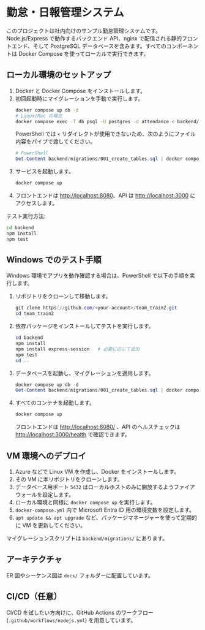 # 勤怠・日報管理システム

このプロジェクトは社内向けのサンプル勤怠管理システムです。Node.js/Express で動作するバックエンド API、nginx で配信される静的フロントエンド、そして PostgreSQL データベースを含みます。すべてのコンポーネントは Docker Compose を使ってローカルで実行できます。

## ローカル環境のセットアップ

1. Docker と Docker Compose をインストールします。
2. 初回起動時にマイグレーションを手動で実行します。
   ```bash
   docker compose up db -d
   # Linux/Mac の場合
   docker compose exec -T db psql -U postgres -d attendance < backend/migrations/001_create_tables.sql
   ```
   PowerShell では `<` リダイレクトが使用できないため、次のようにファイル内容をパイプで渡してください。
   ```powershell
   # PowerShell
   Get-Content backend/migrations/001_create_tables.sql | docker compose exec -T db psql -U postgres -d attendance
   ```
3. サービスを起動します。
   ```bash
   docker compose up
   ```
4. フロントエンドは <http://localhost:8080>、API は <http://localhost:3000> にアクセスします。

テスト実行方法:
```bash
cd backend
npm install
npm test
```

## Windows でのテスト手順

Windows 環境でアプリを動作確認する場合は、PowerShell で以下の手順を実行します。

1. リポジトリをクローンして移動します。
   ```powershell
   git clone https://github.com/<your-account>/team_train2.git
   cd team_train2
   ```
2. 依存パッケージをインストールしてテストを実行します。
   ```powershell
   cd backend
   npm install
   npm install express-session   # 必要に応じて追加
   npm test
   cd ..
   ```
3. データベースを起動し、マイグレーションを適用します。
   ```powershell
   docker compose up db -d
   Get-Content backend/migrations/001_create_tables.sql | docker compose exec -T db psql -U postgres -d attendance
   ```
4. すべてのコンテナを起動します。
   ```powershell
   docker compose up
   ```
   フロントエンドは <http://localhost:8080/> 、API のヘルスチェックは <http://localhost:3000/health> で確認できます。

## VM 環境へのデプロイ

1. Azure などで Linux VM を作成し、Docker をインストールします。
2. その VM に本リポジトリをクローンします。
3. データベース用ポート `5432` はローカルホストのみに開放するようファイアウォールを設定します。
4. ローカル環境と同様に `docker compose up` を実行します。
5. `docker-compose.yml` 内で Microsoft Entra ID 用の環境変数を設定します。
6. `apt update && apt upgrade` など、パッケージマネージャーを使って定期的に VM を更新してください。

マイグレーションスクリプトは `backend/migrations/` にあります。

## アーキテクチャ

ER 図やシーケンス図は `docs/` フォルダーに配置しています。

## CI/CD（任意）

CI/CD を試したい方向けに、GitHub Actions のワークフロー (`.github/workflows/nodejs.yml`) を用意しています。
